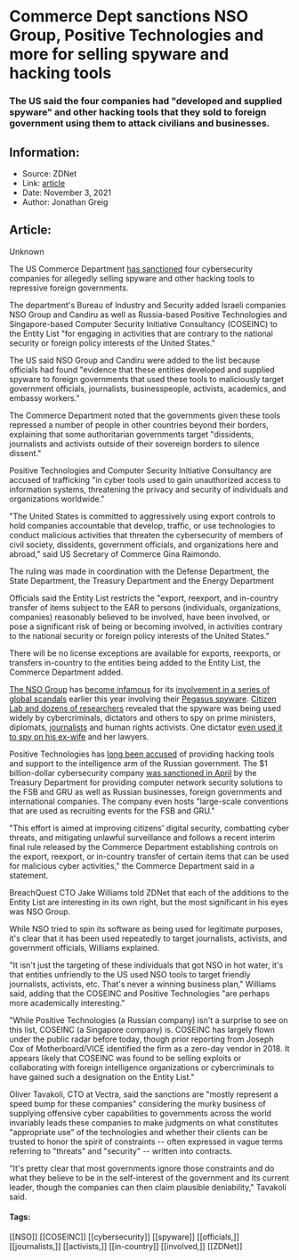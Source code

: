 # Commerce Dept sanctions NSO Group, Positive Technologies and more for selling spyware and hacking tools
### The US said the four companies had "developed and supplied spyware" and other hacking tools that they sold to foreign government using them to attack civilians and businesses.

## Information:
+ Source: ZDNet
+ Link: [article](https://www.zdnet.com/article/commerce-dept-sanctions-nso-group-positive-technologies-and-more-for-selling-spyware-and-hacking-tools/)
+ Date: November 3, 2021
+ Author: Jonathan Greig


## Article:
Unknown

The US Commerce Department [has sanctioned](https://www.commerce.gov/news/press-releases/2021/11/commerce-adds-nso-group-and-other-foreign-companies-entity-list) four cybersecurity companies for allegedly selling spyware and other hacking tools to repressive foreign governments. 

The department's Bureau of Industry and Security added Israeli companies NSO Group and Candiru as well as Russia-based Positive Technologies and Singapore-based Computer Security Initiative Consultancy (COSEINC) to the Entity List "for engaging in activities that are contrary to the national security or foreign policy interests of the United States."

The US said NSO Group and Candiru were added to the list because officials had found "evidence that these entities developed and supplied spyware to foreign governments that used these tools to maliciously target government officials, journalists, businesspeople, activists, academics, and embassy workers." 

The Commerce Department noted that the governments given these tools repressed a number of people in other countries beyond their borders, explaining that some authoritarian governments target "dissidents, journalists and activists outside of their sovereign borders to silence dissent."

Positive Technologies and Computer Security Initiative Consultancy are accused of trafficking "in cyber tools used to gain unauthorized access to information systems, threatening the privacy and security of individuals and organizations worldwide."

"The United States is committed to aggressively using export controls to hold companies accountable that develop, traffic, or use technologies to conduct malicious activities that threaten the cybersecurity of members of civil society, dissidents, government officials, and organizations here and abroad," said US Secretary of Commerce Gina Raimondo.  

The ruling was made in coordination with the Defense Department, the State Department, the Treasury Department and the Energy Department






Officials said the Entity List restricts the "export, reexport, and in-country transfer of items subject to the EAR to persons (individuals, organizations, companies) reasonably believed to be involved, have been involved, or pose a significant risk of being or becoming involved, in activities contrary to the national security or foreign policy interests of the United States."

There will be no license exceptions are available for exports, reexports, or transfers in-country to the entities being added to the Entity List, the Commerce Department added. 

[The NSO Group](https://www.zdnet.com/article/fbi-launches-investigation-into-pegasus-spyware-vendor-over-us-intelligence-gathering-hacks/) has [become infamous](https://www.zdnet.com/article/microsoft-google-cisco-and-others-file-amicus-brief-in-support-of-facebooks-nso-lawsuit/) for its [involvement in a series of global scandals](https://www.zdnet.com/article/whatsapp-chief-says-government-officials-us-allies-targeted-by-nso-groups-pegasus-spyware/) earlier this year involving their [Pegasus spyware](https://www.zdnet.com/article/fears-surrounding-pegasus-spyware-prompt-new-trojan-campaign/). [Citizen Lab and dozens of researchers](https://www.zdnet.com/article/nso-group-facing-renewed-backlash-after-helping-repressive-bahraini-government-hack-blackmail-activists/) revealed that the spyware was being used widely by cybercriminals, dictators and others to spy on prime ministers, diplomats, [journalists](https://www.zdnet.com/article/nso-groups-pegasus-spyware-used-against-journalists-political-activists-worldwide-report/) and human rights activists. One dictator [even used it to spy on his ex-wife](https://www.zdnet.com/article/citizen-lab-researcher-disputes-claims-from-nso-group-after-uk-court-finds-uae-ruler-used-pegasus-to-hack-ex-wife-lawyers/) and her lawyers. 

Positive Technologies has [long been accused](https://www.technologyreview.com/2021/04/15/1022895/us-sanctions-russia-positive-hacking/) of providing hacking tools and support to the intelligence arm of the Russian government. The $1 billion-dollar cybersecurity company [was sanctioned in April](https://home.treasury.gov/news/press-releases/jy0127) by the Treasury Department for providing computer network security solutions to the FSB and GRU as well as Russian businesses, foreign governments and international companies. The company even hosts "large-scale conventions that are used as recruiting events for the FSB and GRU." 

"This effort is aimed at improving citizens' digital security, combatting cyber threats, and mitigating unlawful surveillance and follows a recent interim final rule released by the Commerce Department establishing controls on the export, reexport, or in-country transfer of certain items that can be used for malicious cyber activities," the Commerce Department said in a statement. 

BreachQuest CTO Jake Williams told ZDNet that each of the additions to the Entity List are interesting in its own right, but the most significant in his eyes was NSO Group. 

While NSO tried to spin its software as being used for legitimate purposes, it's clear that it has been used repeatedly to target journalists, activists, and government officials, Williams explained. 

"It isn't just the targeting of these individuals that got NSO in hot water, it's that entities unfriendly to the US used NSO tools to target friendly journalists, activists, etc. That's never a winning business plan," Williams said, adding that the COSEINC and Positive Technologies "are perhaps more academically interesting."

"While Positive Technologies (a Russian company) isn't a surprise to see on this list, COSEINC (a Singapore company) is. COSEINC has largely flown under the public radar before today, though prior reporting from Joseph Cox of Motherboard/VICE identified the firm as a zero-day vendor in 2018. It appears likely that COSEINC was found to be selling exploits or collaborating with foreign intelligence organizations or cybercriminals to have gained such a designation on the Entity List."

Oliver Tavakoli, CTO at Vectra, said the sanctions are "mostly represent a speed bump for these companies" considering the murky business of supplying offensive cyber capabilities to governments across the world invariably leads these companies to make judgments on what constitutes "appropriate use" of the technologies and whether their clients can be trusted to honor the spirit of constraints -- often expressed in vague terms referring to "threats" and "security" -- written into contracts.

"It's pretty clear that most governments ignore those constraints and do what they believe to be in the self-interest of the government and its current leader, though the companies can then claim plausible deniability," Tavakoli said. 





#### Tags:
[[NSO]] [[COSEINC]] [[cybersecurity]] [[spyware]] [[officials,]] [[journalists,]] [[activists,]] [[in-country]] [[involved,]] [[ZDNet]]
